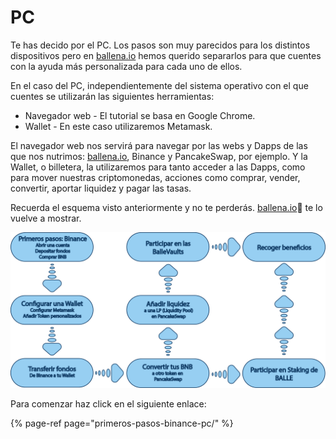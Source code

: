 # PC

Te has decido por el PC. Los pasos son muy parecidos para los distintos dispositivos pero en [ballena.io](https://ballena.io/) hemos querido separarlos para que cuentes con la ayuda más personalizada para cada uno de ellos.

En el caso del PC, independientemente del sistema operativo con el que cuentes se utilizarán las siguientes herramientas:

* Navegador web - El tutorial se basa en Google Chrome.
* Wallet - En este caso utilizaremos Metamask.

El navegador web nos servirá para navegar por las webs y Dapps de las que nos nutrimos: [ballena.io](https://ballena.io/), Binance y PancakeSwap, por ejemplo. Y la Wallet, o billetera, la utilizaremos para tanto acceder a las Dapps, como para mover nuestras criptomonedas, acciones como comprar, vender, convertir, aportar liquidez y pagar las tasas.

Recuerda el esquema visto anteriormente y no te perderás. [ballena.io](https://ballena.io/)🐋 te lo vuelve a mostrar.

![](../../.gitbook/assets/esquema-tutoriales-2.png)

Para comenzar haz click en el siguiente enlace:

{% page-ref page="primeros-pasos-binance-pc/" %}

